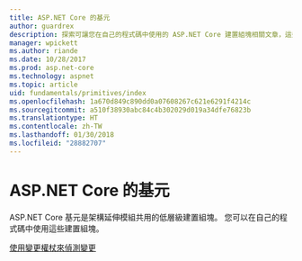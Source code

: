 ```yaml
---
title: ASP.NET Core 的基元
author: guardrex
description: 探索可讓您在自己的程式碼中使用的 ASP.NET Core 建置組塊相關文章，這些建置組塊是由架構延伸模組共用。
manager: wpickett
ms.author: riande
ms.date: 10/28/2017
ms.prod: asp.net-core
ms.technology: aspnet
ms.topic: article
uid: fundamentals/primitives/index
ms.openlocfilehash: 1a670d849c890dd0a07608267c621e6291f4214c
ms.sourcegitcommit: a510f38930abc84c4b302029d019a34dfe76823b
ms.translationtype: HT
ms.contentlocale: zh-TW
ms.lasthandoff: 01/30/2018
ms.locfileid: "28882707"
---
```

# <a name="primitives-in-aspnet-core"></a>ASP.NET Core 的基元

ASP.NET Core 基元是架構延伸模組共用的低層級建置組塊。 您可以在自己的程式碼中使用這些建置組塊。

[使用變更權杖來偵測變更](xref:fundamentals/primitives/change-tokens)
